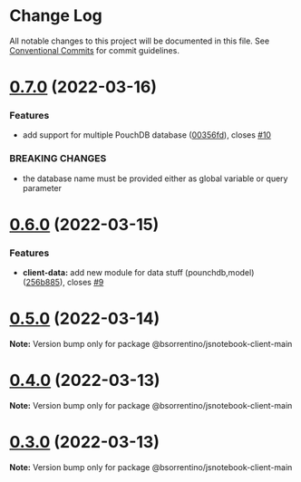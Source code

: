 # Change Log

All notable changes to this project will be documented in this file.
See [Conventional Commits](https://conventionalcommits.org) for commit guidelines.

# [0.7.0](https://github.com/bsorrentino/js-notebook/compare/v0.6.0...v0.7.0) (2022-03-16)


### Features

* add support for multiple PouchDB database ([00356fd](https://github.com/bsorrentino/js-notebook/commit/00356fd7f1f42ad094202fce2cd5f3341d03e2fc)), closes [#10](https://github.com/bsorrentino/js-notebook/issues/10)


### BREAKING CHANGES

* the database name must be provided either as global variable or query parameter





# [0.6.0](https://github.com/bsorrentino/js-notebook/compare/v0.5.2...v0.6.0) (2022-03-15)


### Features

* **client-data:** add new module for data stuff (pounchdb,model) ([256b885](https://github.com/bsorrentino/js-notebook/commit/256b885b300278e4eff8ae94a3068ee68a56fedc)), closes [#9](https://github.com/bsorrentino/js-notebook/issues/9)





# [0.5.0](https://github.com/bsorrentino/js-notebook/compare/v0.4.10...v0.5.0) (2022-03-14)

**Note:** Version bump only for package @bsorrentino/jsnotebook-client-main





# [0.4.0](https://github.com/bsorrentino/js-notebook/compare/v0.2.3...v0.4.0) (2022-03-13)

**Note:** Version bump only for package @bsorrentino/jsnotebook-client-main





# [0.3.0](https://github.com/bsorrentino/js-notebook/compare/v0.2.3...v0.3.0) (2022-03-13)

**Note:** Version bump only for package @bsorrentino/jsnotebook-client-main

